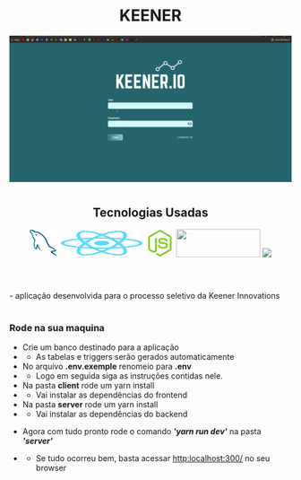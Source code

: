 <h1 align="center"> KEENER </h1>

<img src="./keener.gif">

#

<h2 align="center">Tecnologias Usadas</h2>
<div align="center">
 <img alt="Edinelson-Mysql" height="50" width="50" src="https://raw.githubusercontent.com/devicons/devicon/master/icons/mysql/mysql-original.svg"/>

<img alt="Edinelson-React" height="50" width="150" src="https://raw.githubusercontent.com/devicons/devicon/master/icons/react/react-original.svg">

<img alt="Edinelson-NodeJs" height="50" width="50" src="https://raw.githubusercontent.com/devicons/devicon/master/icons/nodejs/nodejs-original.svg"/>

 <img width="150" height="50" src="https://sass-lang.com/assets/img/logos/logo-b6e1ef6e.svg"/>


 <img height="45" src="https://res.cloudinary.com/practicaldev/image/fetch/s--bvQtwOo5--/c_imagga_scale,f_auto,fl_progressive,h_500,q_auto,w_1000/https://reacttraining.com/images/blog/reach-react-router-future.png"/>

</div>

#

<br/>
- aplicação desenvolvida para o processo seletivo da Keener Innovations

#

### **Rode na sua maquina**
 - Crie um banco destinado para a aplicação
- - As tabelas e triggers serão gerados automaticamente
- No arquivo **.env.exemple** renomeio para **.env**
- - Logo em seguida siga as instruções contidas nele.
- Na pasta **client** rode um yarn install
- - Vai instalar as dependências do frontend
- Na pasta **server** rode um yarn install
- - Vai instalar as dependências do backend

* Agora com tudo pronto rode o comando **_'yarn run dev'_**  na pasta **_'server'_**
- - Se tudo ocorreu bem, basta acessar [http:localhost:300/](http:localhost:300/) no seu browser


